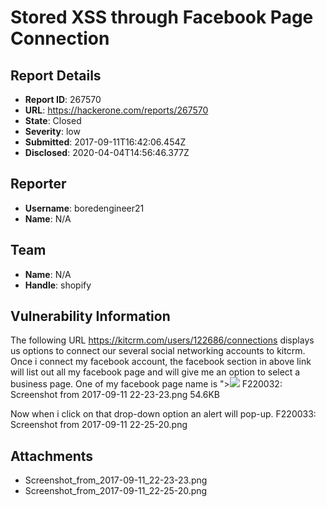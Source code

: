 # Stored XSS through Facebook Page Connection

## Report Details
- **Report ID**: 267570
- **URL**: https://hackerone.com/reports/267570
- **State**: Closed
- **Severity**: low
- **Submitted**: 2017-09-11T16:42:06.454Z
- **Disclosed**: 2020-04-04T14:56:46.377Z

## Reporter
- **Username**: boredengineer21
- **Name**: N/A

## Team
- **Name**: N/A
- **Handle**: shopify

## Vulnerability Information
The following URL
https://kitcrm.com/users/122686/connections
displays us options to connect our several social networking accounts to kitcrm.
Once i connect my facebook account, the facebook section in above link will list out all my facebook page and will give me an option to select a business page. 
One of my facebook page name is "><img src=x onerror=alert(9)>
F220032: Screenshot from 2017-09-11 22-23-23.png 54.6KB 

Now when i click on that drop-down option an alert will pop-up.
F220033: Screenshot from 2017-09-11 22-25-20.png





## Attachments
- Screenshot_from_2017-09-11_22-23-23.png
- Screenshot_from_2017-09-11_22-25-20.png
